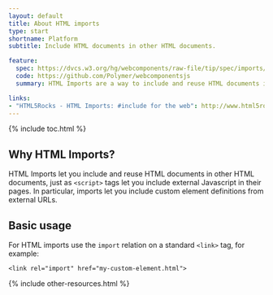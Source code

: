 ```yaml
---
layout: default
title: About HTML imports
type: start
shortname: Platform
subtitle: Include HTML documents in other HTML documents.

feature:
  spec: https://dvcs.w3.org/hg/webcomponents/raw-file/tip/spec/imports/index.html
  code: https://github.com/Polymer/webcomponentsjs
  summary: HTML Imports are a way to include and reuse HTML documents in other HTML documents.

links:
- "HTML5Rocks - HTML Imports: #include for the web": http://www.html5rocks.com/tutorials/webcomponents/imports/
---
```


{% include toc.html %}

## Why HTML Imports?

HTML Imports let you include and reuse HTML documents in other HTML documents,
just as `<script>` tags let you include external Javascript in their pages.
In particular, imports let you include
custom element definitions from external URLs.

## Basic usage

For HTML imports use the `import` relation on a standard `<link>` tag, for example:

    <link rel="import" href="my-custom-element.html">

{% include other-resources.html %}
